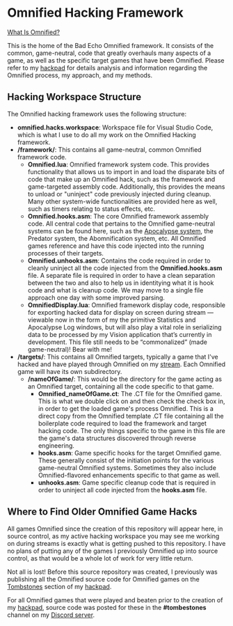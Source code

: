 # Omnified Hacking Framework
[What Is Omnified?](https://badecho.com/index.php/what-is-omnified/)

This is the home of the Bad Echo Omnified framework. It consists of the common, game-neutral, code that greatly overhauls many aspects of a game, as well as the specific target games that have been Omnified. Please refer to my [hackpad](https://badecho.com) for details analysis and information regarding the Omnified process, my approach, and my methods.

## Hacking Workspace Structure

The Omnified hacking framework uses the following structure:

* **omnified.hacks.workspace**: Workspace file for Visual Studio Code, which is what I use to do all my work on the Omnified Hacking framework.
* **/framework/**: This contains all game-neutral, common Omnified framework code.
  * **Omnified.lua**: Omnified framework system code. This provides functionality that allows us to import in and load the disparate bits of code that make up an Omnified hack, such as the framework and game-targeted assembly code. Additionally, this provides the means to unload or "uninject" code previously injected during cleanup. Many other system-wide functionalities are provided here as well, such as timers relating to status effects, etc.
  * **Omnified.hooks.asm**: The core Omnified framework assembly code. All central code that pertains to the Omnified game-neutral systems can be found here, such as the [Apocalypse system](https://badecho.com/index.php/2020/10/19/apocalypse-system/), the Predator system, the Abomnification system, etc. All Omnified games reference and have this code injected into the running processes of their targets.
  * **Omnified.unhooks.asm**: Contains the code required in order to cleanly uninject all the code injected from the **Omnified.hooks.asm** file. A separate file is required in order to have a clean separation between the two and also to help us in identitying what it is hook code and what is cleanup code. We may move to a single file approach one day with some improved parsing.
  * **OmnifiedDisplay.lua**: Omnified framework display code, responsible for exporting hacked data for display on screen during stream — viewable now in the form of my the primitive Statistics and Apocalypse Log windows, but will also play a vital role in serializing data to be processed by my Vision application that’s currently in development. This file still needs to be “commonalized” (made game-neutral)! Bear with me!
* **/targets/**: This contains all Omnified targets, typically a game that I've hacked and have played through Omnified on my [stream](https://twitch.tv/omni). Each Omnified game will have its own subdirectory.
  * **/nameOfGame/**: This would be the directory for the game acting as an Omnified target, containing all the code specific to that game.
    * **Omnified_nameOfGame.ct**: The .CT file for the Omnified game. This is what we double click on and then check the check box in, in order to get the loaded game's process Omnified. This is a direct copy from the Omnified template .CT file containing all the boilerplate code required to load the framework and target hacking code. The only things specific to the game in this file are the game's data structures discovered through reverse engineering. 
    * **hooks.asm**: Game specific hooks for the target Omnified game. These generally consist of the initiation points for the various game-neutral Omnified systems. Sometimes they also include Omnified-flavored enhancements specific to that game as well.
    * **unhooks.asm**: Game specific cleanup code that is required in order to uninject all code injected from the **hooks.asm** file.

## Where to Find Older Omnified Game Hacks

All games Omnified since the creation of this repository will appear here, in source control, as my active hacking workspace you may see me working on during streams is exactly what is getting pushed to this repository. I have no plans of putting any of the games I previously Omnified up into source control, as that would be a whole lot of work for very little return.

Not all is lost! Before this source repository was created, I previously was publishing all the Omnified source code for Omnified games on the [Tombstones](https://badecho.com/index.php/category/tombstones/) section of my [hackpad](https://badecho.com/).

For all Omnified games that were played and beaten prior to the creation of my [hackpad](https://badecho.com/), source code was posted for these in the **#tombestones** channel on my [Discord server](https://discord.gg/omni).

